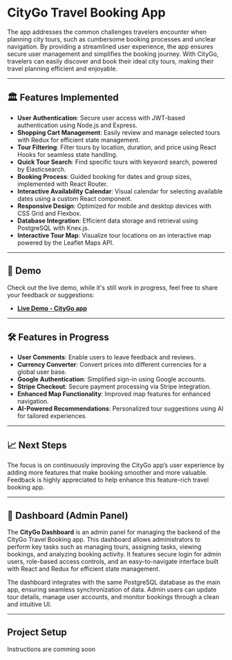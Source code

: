 # CityGo Travel Booking App

  The app addresses the common challenges travelers encounter when planning city tours, such as cumbersome booking processes and unclear navigation. By providing a streamlined user experience, the app ensures secure user management and simplifies the booking journey. With CityGo, travelers can easily discover and book their ideal city tours, making their travel planning efficient and enjoyable.

---

## 🏛 Features Implemented

- **User Authentication**: Secure user access with JWT-based authentication using Node.js and Express.
- **Shopping Cart Management**: Easily review and manage selected tours with Redux for efficient state management.
- **Tour Filtering**: Filter tours by location, duration, and price using React Hooks for seamless state handling.
- **Quick Tour Search**: Find specific tours with keyword search, powered by Elasticsearch.
- **Booking Process**: Guided booking for dates and group sizes, implemented with React Router.
- **Interactive Availability Calendar**: Visual calendar for selecting available dates using a custom React component.
- **Responsive Design**: Optimized for mobile and desktop devices with CSS Grid and Flexbox.
- **Database Integration**: Efficient data storage and retrieval using PostgreSQL with Knex.js.
- **Interactive Tour Map**: Visualize tour locations on an interactive map powered by the Leaflet Maps API.

---

## 🎥 Demo

Check out the live demo, while it's still work in progress, feel free to share your feedback or suggestions:

- [**Live Demo - CityGo app**](https://citygo.liuladniak.io/)

---

## 🛠️ Features in Progress

- **User Comments**: Enable users to leave feedback and reviews.
- **Currency Converter**: Convert prices into different currencies for a global user base.
- **Google Authentication**: Simplified sign-in using Google accounts.
- **Stripe Checkout**: Secure payment processing via Stripe integration.
- **Enhanced Map Functionality**: Improved map features for enhanced navigation.
- **AI-Powered Recommendations**: Personalized tour suggestions using AI for tailored experiences.

---

## 📈 Next Steps

The focus is on continuously improving the CityGo app’s user experience by adding more features that make booking smoother and more valuable. Feedback is highly appreciated to help enhance this feature-rich travel booking app.

--- 
## 💼 Dashboard (Admin Panel)

The **CityGo Dashboard** is an admin panel for managing the backend of the CityGo Travel Booking app. This dashboard allows administrators to perform key tasks such as managing tours, assigning tasks, viewing bookings, and analyzing booking activity. It features secure login for admin users, role-based access controls, and an easy-to-navigate interface built with React and Redux for efficient state management.

The dashboard integrates with the same PostgreSQL database as the main app, ensuring seamless synchronization of data. Admin users can update tour details, manage user accounts, and monitor bookings through a clean and intuitive UI.

---

## Project Setup 

Instructions are comming soon
